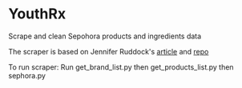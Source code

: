 # YouthRx
Scrape and clean Sepohora products and ingredients data

The scraper is based on Jennifer Ruddock's [article](https://nycdatascience.com/blog/student-works/scraping-sephora-an-ingredients-analysis/) and [repo](https://github.com/chemjen/skincare_scraping)

To run scraper: Run get_brand_list.py then get_products_list.py then sephora.py
